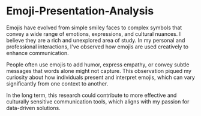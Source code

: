 # Emoji-Presentation-Analysis

Emojis have evolved from simple smiley faces to complex symbols that convey a wide range of emotions, expressions, and cultural nuances. I believe they are a rich and unexplored area of study. In my personal and professional interactions, I've observed how emojis are used creatively to enhance communication. 

People often use emojis to add humor, express empathy, or convey subtle messages that words alone might not capture. This observation piqued my curiosity about how individuals present and interpret emojis, which can vary significantly from one context to another. 

In the long term, this research could contribute to more effective and culturally sensitive communication tools, which aligns with my passion for data-driven solutions.
